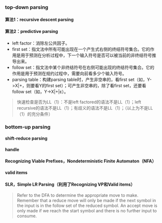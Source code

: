 

### top-down parsing
#### 算法1：recursive descent parsing

#### 算法2：predictive parsing
- left factor：消除左公共因子。
- first set：指文法中所有可能出现在一个产生式右侧的终结符号集合。它的作用是用于预测在分析过程中，下一个输入符号是否可以被当前的非终结符号推导出来。
- follow set：指文法中某个非终结符号在右侧可能出现的终结符号集合。它的作用是用于预测在规约过程中，需要向前看多少个输入符号。
- parsing table：构建parsing table时，产生非空串的，看first set（如，Y->X|+，则要看Y的first set）；可产生非空串的，除了看first set，还要看follow set（如，Y->X|+|ε）。

> 快速检查是否为LL（1）：不是left factored的语法不是LL（1）；left recursive的语法不是LL（1）；有歧义的语法不是LL（1）；（以上为不是LL（1）的充分条件）

### bottom-up parsing
#### shift-reduce parsing
#### handle
#### Recognizing Viable Prefixes，Nondeterministic Finite Automaton（NFA）
#### valid items

#### SLR，Simple LR Parsing（利用了Recognizing VP和Valid items）
> Refer to the DFA to determine the appropriate move to make. Remember that a reduce move will only be made if the next symbol in the input is in the follow set of the reduced symbol. An accept move is only made if we reach the start symbol and there is no further input to consume.